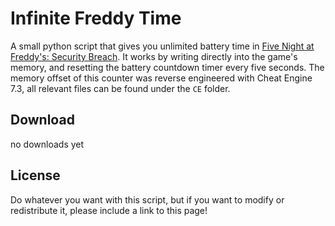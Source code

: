 # Infinite Freddy Time

A small python script that gives you unlimited battery time in [Five Night at Freddy's: Security Breach](https://store.steampowered.com/app/747660/Five_Nights_at_Freddys_Security_Breach/). It works by writing directly into the game's memory, and resetting the battery countdown timer every five seconds. The memory offset of this counter was reverse engineered with Cheat Engine 7.3, all relevant files can be found under the `CE` folder.

## Download
no downloads yet

## License
Do whatever you want with this script, but if you want to modify or redistribute it, please include a link to this page!
